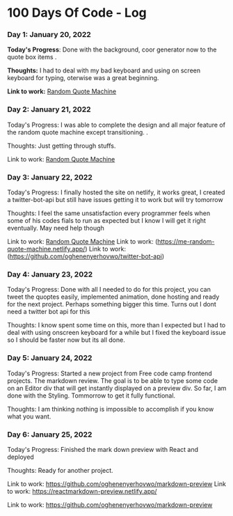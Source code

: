 # 100 Days Of Code - Log

### Day 1: January  20, 2022

**Today's Progress**: Done with the background, coor generator now to the quote box items .

**Thoughts:** I had to deal with my bad keyboard and using on screen keyboard for typing, oterwise was a great beginning.

**Link to work:** [Random Quote Machine](https://github.com/oghenenyerhovwo/Random-Quote-Machine)

### Day 2: January 21, 2022
Today's Progress: I was able to complete the design and all major feature of the random quote machine except transitioning. .

Thoughts: Just getting through stuffs.

Link to work: [Random Quote Machine](https://github.com/oghenenyerhovwo/Random-Quote-Machine)

### Day 3: January 22, 2022
Today's Progress: I finally hosted the site on netlify, it works great, I created a twitter-bot-api but still have issues getting it to work but will try tomorrow

Thoughts: I feel the same unsatisfaction every programmer feels when some of his codes fials to run as expected but I know I will get it right eventually. May need help though

Link to work: [Random Quote Machine](https://github.com/oghenenyerhovwo/Random-Quote-Machine)
Link to work: (https://me-random-quote-machine.netlify.app/)
Link to work: (https://github.com/oghenenyerhovwo/twitter-bot-api)


### Day 4: January 23, 2022
Today's Progress: Done with all I needed to do for this project, you can tweet the quoptes easily, implemented animation, done hosting and ready for the next project. Perhaps something bigger this time. Turns out I dont need a twitter bot api for this

Thoughts: I know spent some time on this, more than I expected but I had to deal with using onscreen keyboard for a while but I fixed the keyboard issue so I should be faster now but its all done.

### Day 5: January 24, 2022
Today's Progress: Started a new project from Free code camp frontend projects. The markdown review. The goal is to be able to type some code on an Editor div that will get instantly displayed on a preview div. So far, I am done with the Styling. Tommorrow to get it fully functional.

Thoughts: I am thinking nothing is impossible to accomplish if you know what you want.


### Day 6: January 25, 2022
Today's Progress: Finished the mark down preview with React and deployed

Thoughts:  Ready for another project.

Link to work: https://github.com/oghenenyerhovwo/markdown-preview
Link to work: https://reactmarkdown-preview.netlify.app/



Link to work: https://github.com/oghenenyerhovwo/markdown-preview
